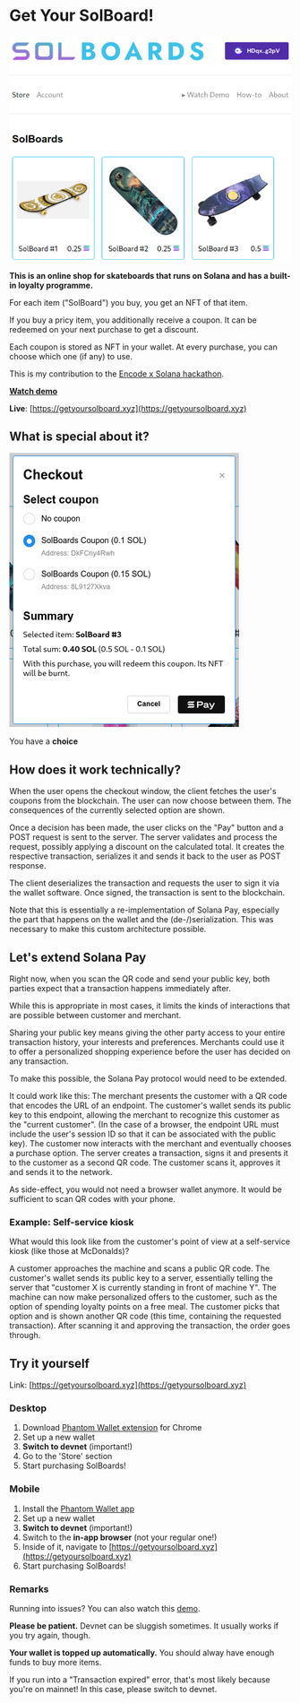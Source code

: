 # Get Your SolBoard!

![Home screenshot](/img/home.png)

**This is an online shop for skateboards that runs on Solana and has a built-in loyalty programme.**

For each item ("SolBoard") you buy, you get an NFT of that item.

If you buy a pricy item, you additionally receive a coupon. It can be redeemed on your next purchase to get a discount.

Each coupon is stored as NFT in your wallet. At every purchase, you can choose which one (if any) to use.

This is my contribution to the [Encode x Solana hackathon](https://www.encode.club/encode-solana-hackathon).

**[Watch demo](https://loom.com)**

**Live**: [https://getyoursolboard.xyz](https://getyoursolboard.xyz)

## What is special about it?

![Checkout](/img/checkout.png)

You have a **choice**

## How does it work technically?

When the user opens the checkout window, the client fetches the user's coupons from the blockchain. The user can now choose between them. The consequences of the currently selected option are shown.

Once a decision has been made, the user clicks on the "Pay" button and a POST request is sent to the server. The server validates and process the request, possibly applying a discount on the calculated total. It creates the respective transaction, serializes it and sends it back to the user as POST response.

The client deserializes the transaction and requests the user to sign it via the wallet software. Once signed, the transaction is sent to the blockchain.

Note that this is essentially a re-implementation of Solana Pay, especially the part that happens on the wallet and the (de-/)serialization. This was necessary to make this custom architecture possible.

## Let's extend Solana Pay

Right now, when you scan the QR code and send your public key, both parties expect that a transaction happens immediately after.

While this is appropriate in most cases, it limits the kinds of interactions that are possible between customer and merchant.

Sharing your public key means giving the other party access to your entire transaction history, your interests and preferences. Merchants could use it to offer a personalized shopping experience before the user has decided on any transaction.

To make this possible, the Solana Pay protocol would need to be extended.

It could work like this: The merchant presents the customer with a QR code that encodes the URL of an endpoint. The customer's wallet sends its public key to this endpoint, allowing the merchant to recognize this customer as the "current customer". (In the case of a browser, the endpoint URL must include the user's session ID so that it can be associated with the public key). The customer now interacts with the merchant and eventually chooses a purchase option. The server creates a transaction, signs it and presents it to the customer as a second QR code. The customer scans it, approves it and sends it to the network.

As side-effect, you would not need a browser wallet anymore. It would be sufficient to scan QR codes with your phone.

### Example: Self-service kiosk

What would this look like from the customer's point of view at a self-service kiosk (like those at McDonalds)?

A customer approaches the machine and scans a public QR code. The customer's wallet sends its public key to a server, essentially telling the server that "customer X is currently standing in front of machine Y". The machine can now make personalized offers to the customer, such as the option of spending loyalty points on a free meal. The customer picks that option and is shown another QR code (this time, containing the requested transaction). After scanning it and approving the transaction, the order goes through.

## Try it yourself

Link: [https://getyoursolboard.xyz](https://getyoursolboard.xyz)

### Desktop

1. Download [Phantom Wallet extension](https://chrome.google.com/webstore/detail/phantom/bfnaelmomeimhlpmgjnjophhpkkoljpa) for Chrome
2. Set up a new wallet
3. **Switch to devnet** (important!)
4. Go to the 'Store' section
5. Start purchasing SolBoards!

### Mobile

1. Install the [Phantom Wallet app](https://phantom.app/)
2. Set up a new wallet
3. **Switch to devnet** (important!)
4. Switch to the **in-app browser** (not your regular one!)
5. Inside of it, navigate to [https://getyoursolboard.xyz](https://getyoursolboard.xyz)
5. Start purchasing SolBoards!

### Remarks

Running into issues? You can also watch this [demo](loom.com).

**Please be patient.** Devnet can be sluggish sometimes. It usually works if you try again, though.

**Your wallet is topped up automatically.** You should alway have enough funds to buy more items.

If you run into a "Transaction expired" error, that's most likely because you're on mainnet! In this case, please switch to devnet.
